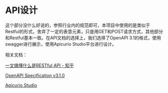 # API设计

这个部分没什么好说的，参照行业内的规范即可，本项目中使用的是类似于Restful的形式，舍弃了一定的表意元素，只是用GET和POST请求方式，其他部分和Restful基本一致。在API文档的选择上，我们选择了OpenAPI 3.1的格式，使用swagger进行展示，使用Apicurio Studio平台进行设计。

相关文档：

[一文搞懂什么是RESTful API - 知乎](https://zhuanlan.zhihu.com/p/334809573)

[OpenAPI Specification v3.1.0](https://spec.openapis.org/oas/latest.html)

[Apicurio Studio](https://www.apicur.io/studio/)
